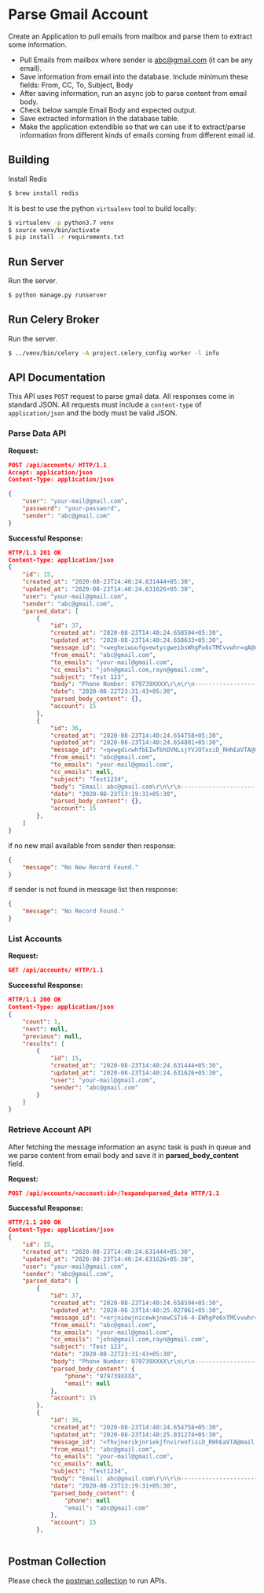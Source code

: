 # Parse Gmail Account

Create an Application to pull emails from mailbox and parse them to extract some information.

* Pull Emails from mailbox where sender is abc@gmail.com (it can be any email).
* Save information from email into the database. Include minimum these fields:
    From, CC, To, Subject, Body
* After saving information, run an async job to parse content from email body.
* Check below sample Email Body and expected output.
* Save extracted information in the database table.
* Make the application extendible so that we can use it to extract/parse information from different kinds of emails coming from different email id.



## Building
Install Redis
```sh
$ brew install redis
```

It is best to use the python `virtualenv` tool to build locally:

```sh
$ virtualenv -p python3.7 venv
$ source venv/bin/activate
$ pip install -r requirements.txt
```

## Run Server
Run the server.
```sh
$ python manage.py runserver
```

## Run Celery Broker
Run the server.
```sh
$ ../venv/bin/celery -A project.celery_config worker -l info
```

## API Documentation

This API uses `POST` request to parse gmail data. All responses come in standard JSON. All requests must include a `content-type` of `application/json` and the body must be valid JSON.

### Parse Data API

**Request:**
```json
POST /api/accounts/ HTTP/1.1
Accept: application/json
Content-Type: application/json

{
    "user": "your-mail@gmail.com",
    "password": "your-password",
    "sender": "abc@gmail.com"
}
```
**Successful Response:**
```json
HTTP/1.1 201 OK
Content-Type: application/json
{
    "id": 15,
    "created_at": "2020-08-23T14:40:24.631444+05:30",
    "updated_at": "2020-08-23T14:40:24.631626+05:30",
    "user": "your-mail@gmail.com",
    "sender": "abc@gmail.com",
    "parsed_data": [
        {
            "id": 37,
            "created_at": "2020-08-23T14:40:24.658594+05:30",
            "updated_at": "2020-08-23T14:40:24.658633+05:30",
            "message_id": "<wegheiwuufgvewtycgweibsWhgPo6xTMCvvwhr=qA@mail.gmail.com>",
            "from_email": "abc@gmail.com",
            "to_emails": "your-mail@gmail.com",
            "cc_emails": "john@gmail.com,rayn@gmail.com",
            "subject": "Test 123",
            "body": "Phone Number: 979739XXXX\r\n\r\n----------------------------------------------------------\r\n\r\nNumber of submissions received\r\n\r\n15/500 this month\r\n\r\nJuly 17th – August 16th\r\n\r\n\r\n--",
            "date": "2020-08-22T23:31:43+05:30",
            "parsed_body_content": {},
            "account": 15
        },
        {
            "id": 36,
            "created_at": "2020-08-23T14:40:24.654758+05:30",
            "updated_at": "2020-08-23T14:40:24.654801+05:30",
            "message_id": "<qewgdicwhfbEIwfbhDVNLsjYVJOTxsiD_RHhEaVTA@mail.gmail.com>",
            "from_email": "abc@gmail.com",
            "to_emails": "your-mail@gmail.com",
            "cc_emails": null,
            "subject": "Test1234",
            "body": "Email: abc@gmail.com\r\n\r\n----------------------------------------------------------\r\n\r\nNumber of submissions received\r\n\r\n15/500 this month\r\n\r\nJuly 17th – August 16th\r\n\r\n\r\n--",
            "date": "2020-08-23T13:19:31+05:30",
            "parsed_body_content": {},
            "account": 15
        },
    ]
}
```

if no new mail available from sender then response:
```json
{
    "message": "No New Record Found."
}
```
if sender is not found in message list then response:
```json
{
    "message": "No Record Found."
}
```

### List Accounts

**Request:**
```json
GET /api/accounts/ HTTP/1.1
```
**Successful Response:**
```json
HTTP/1.1 200 OK
Content-Type: application/json
{
    "count": 1,
    "next": null,
    "previous": null,
    "results": [
        {
            "id": 15,
            "created_at": "2020-08-23T14:40:24.631444+05:30",
            "updated_at": "2020-08-23T14:40:24.631626+05:30",
            "user": "your-mail@gmail.com",
            "sender": "abc@gmail.com"
        }
    ]
}
```

### Retrieve Account API
After fetching the message information an async task is push in queue and we parse content from email body and save it in **parsed_body_content** field.

**Request:**
```json
POST /api/accounts/<account:id>/?expand=parsed_data HTTP/1.1
```
**Successful Response:**
```json
HTTP/1.1 200 OK
Content-Type: application/json
{
    "id": 15,
    "created_at": "2020-08-23T14:40:24.631444+05:30",
    "updated_at": "2020-08-23T14:40:24.631626+05:30",
    "user": "your-mail@gmail.com",
    "sender": "abc@gmail.com",
    "parsed_data": [
        {
            "id": 37,
            "created_at": "2020-08-23T14:40:24.658594+05:30",
            "updated_at": "2020-08-23T14:40:25.027061+05:30",
            "message_id": "<erjniewjnicewkjnewCSTs6-4-EWhgPo6xTMCvvwhr=qA@mail.gmail.com>",
            "from_email": "abc@gmail.com",
            "to_emails": "your-mail@gmail.com",
            "cc_emails": "john@gmail.com,rayn@gmail.com",
            "subject": "Test 123",
            "date": "2020-08-22T23:31:43+05:30",
            "body": "Phone Number: 979739XXXX\r\n\r\n----------------------------------------------------------\r\n\r\nNumber of submissions received\r\n\r\n15/500 this month\r\n\r\nJuly 17th – August 16th\r\n\r\n\r\n--",
            "parsed_body_content": {
                "phone": "979739XXXX",
                "email": null
            },
            "account": 15
        },
        {
            "id": 36,
            "created_at": "2020-08-23T14:40:24.654758+05:30",
            "updated_at": "2020-08-23T14:40:25.031274+05:30",
            "message_id": "<fhvjnerikjnriekjfnvirenfisiD_RHhEaVTA@mail.gmail.com>",
            "from_email": "abc@gmail.com",
            "to_emails": "your-mail@gmail.com",
            "cc_emails": null,
            "subject": "Test1234",
            "body": "Email: abc@gmail.com\r\n\r\n----------------------------------------------------------\r\n\r\nNumber of submissions received\r\n\r\n15/500 this month\r\n\r\nJuly 17th – August 16th\r\n\r\n\r\n--",
            "date": "2020-08-23T13:19:31+05:30",
            "parsed_body_content": {
                "phone": null
                "email": "abc@gmail.com"
            },
            "account": 15
        },
 
```
 
## Postman Collection
Please check the [postman collection](https://www.getpostman.com/collections/f379e38f7d5698097c00]) to run APIs.
